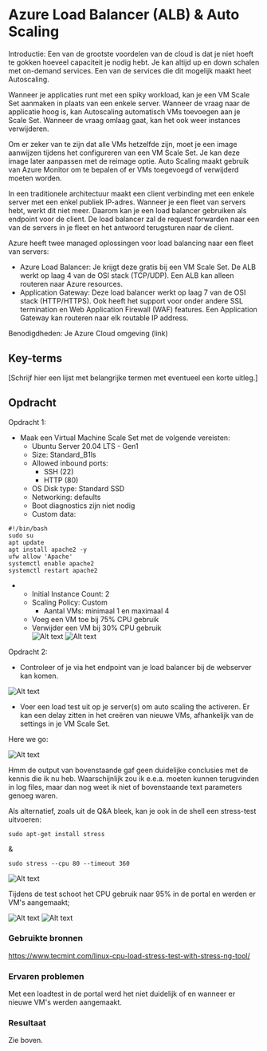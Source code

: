 # Azure Load Balancer (ALB) & Auto Scaling

Introductie:
Een van de grootste voordelen van de cloud is dat je niet hoeft te gokken hoeveel capaciteit je nodig hebt. Je kan altijd up en down schalen met on-demand services. Een van de services die dit mogelijk maakt heet Autoscaling.

Wanneer je applicaties runt met een spiky workload, kan je een VM Scale Set aanmaken in plaats van een enkele server. Wanneer de vraag naar de applicatie hoog is, kan Autoscaling automatisch VMs toevoegen aan je Scale Set. Wanneer de vraag omlaag gaat, kan het ook weer instances verwijderen.

Om er zeker van te zijn dat alle VMs hetzelfde zijn, moet je een image aanwijzen tijdens het configureren van een VM Scale Set. Je kan deze image later aanpassen met de reimage optie. Auto Scaling maakt gebruik van Azure Monitor om te bepalen of er VMs toegevoegd of verwijderd moeten worden.

In een traditionele architectuur maakt een client verbinding met een enkele server met een enkel publiek IP-adres. Wanneer je een fleet van servers hebt, werkt dit niet meer. Daarom kan je een load balancer gebruiken als endpoint voor de client. De load balancer zal de request forwarden naar een van de servers in je fleet en het antwoord terugsturen naar de client.

Azure heeft twee managed oplossingen voor load balancing naar een fleet van servers:
* Azure Load Balancer: Je krijgt deze gratis bij een VM Scale Set. De ALB werkt op laag 4 van de OSI stack (TCP/UDP). Een ALB kan alleen routeren naar Azure resources.
* Application Gateway: Deze load balancer werkt op laag 7 van de OSI stack (HTTP/HTTPS). Ook heeft het support voor onder andere SSL termination en Web Application Firewall (WAF) features. Een Application Gateway kan routeren naar elk routable IP address.

Benodigdheden:
Je Azure Cloud omgeving (link)

## Key-terms
[Schrijf hier een lijst met belangrijke termen met eventueel een korte uitleg.]

## Opdracht

Opdracht 1:
* Maak een Virtual Machine Scale Set met de volgende vereisten:
    * Ubuntu Server 20.04 LTS - Gen1
    * Size: Standard_B1ls
    * Allowed inbound ports:
        * SSH (22)
        * HTTP (80)
    * OS Disk type: Standard SSD
    * Networking: defaults
    * Boot diagnostics zijn niet nodig
    * Custom data:

```
#!/bin/bash
sudo su
apt update
apt install apache2 -y
ufw allow 'Apache'
systemctl enable apache2
systemctl restart apache2
```

*   * Initial Instance Count: 2
    * Scaling Policy: Custom
        * Aantal VMs: minimaal 1 en maximaal 4
    * Voeg een VM toe bij 75% CPU gebruik
    * Verwijder een VM bij 30% CPU gebruik  
![Alt text](../00_includes/Week5/AZ-11.1.PNG)
![Alt text](../00_includes/Week5/AZ-11.2.PNG)

Opdracht 2:
* Controleer of je via het endpoint van je load balancer bij de webserver kan komen.  

![Alt text](../00_includes/Week5/AZ-11.3.PNG) 
* Voer een load test uit op je server(s) om auto scaling the activeren. Er kan een delay zitten in het creëren van nieuwe VMs, afhankelijk van de settings in je VM Scale Set.

Here we go:

![Alt text](../00_includes/Week5/AZ11.4.PNG)

Hmm de output van bovenstaande gaf geen duidelijke conclusies met de kennis die ik nu heb. Waarschijnlijk zou ik e.e.a. moeten kunnen terugvinden in log files, maar dan nog weet ik niet of bovenstaande text parameters genoeg waren.

Als alternatief, zoals uit de Q&A bleek, kan je ook in de shell een stress-test uitvoeren:

```
sudo apt-get install stress
```
&
```
sudo stress --cpu 80 --timeout 360
```
![Alt text](../00_includes/Week5/AZ11.7.PNG)

Tijdens de test schoot het CPU gebruik naar 95% in de portal en werden er VM's aangemaakt;

![Alt text](../00_includes/Week5/AZ11.5.PNG)
![Alt text](../00_includes/Week5/AZ11.6.PNG)

### Gebruikte bronnen
https://www.tecmint.com/linux-cpu-load-stress-test-with-stress-ng-tool/  
### Ervaren problemen
Met een loadtest in de portal werd het niet duidelijk of en wanneer er nieuwe VM's werden aangemaakt. 

### Resultaat

Zie boven.